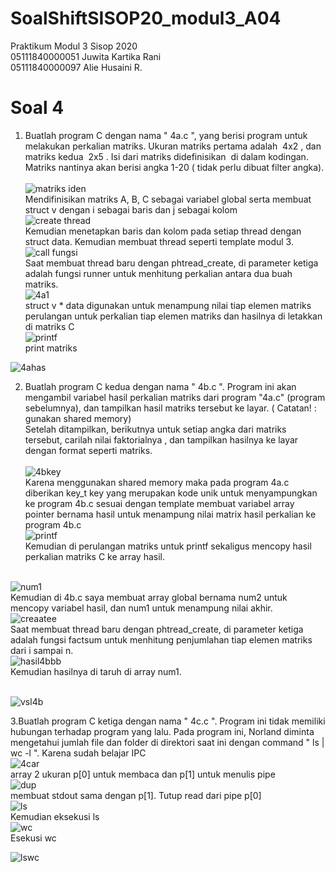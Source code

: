 # SoalShiftSISOP20_modul3_A04
Praktikum Modul 3 Sisop 2020<br/>
05111840000051 Juwita Kartika Rani<br/>
05111840000097 Alie Husaini R.<br/>

# Soal 4
1. Buatlah program C dengan nama "​ 4a.c​ ", yang berisi program untuk melakukan perkalian matriks. Ukuran matriks pertama adalah ​ 4x2​ , dan matriks kedua ​ 2x5​ . Isi dari matriks didefinisikan ​ di dalam kodingan. Matriks nantinya akan berisi angka 1-20 (​ tidak perlu​ dibuat filter angka).<br/>
<br/>![matriks iden](https://user-images.githubusercontent.com/56763570/78313829-ef1e0200-750c-11ea-91a8-7b8438fb3b49.jpg)<br/>
Mendifinisikan matriks A, B, C sebagai variabel global serta membuat struct v dengan i sebagai baris dan j sebagai kolom
<br/>![create thread](https://user-images.githubusercontent.com/56763570/78313930-373d2480-750d-11ea-821d-62850c9855de.jpg)<br/>
Kemudian menetapkan baris dan kolom pada setiap thread dengan struct data. Kemudian membuat thread seperti template modul 3. 
<br/>![call fungsi](https://user-images.githubusercontent.com/56763570/78313966-5c319780-750d-11ea-8782-f6640e1f2e90.jpg)<br/>
Saat membuat thread baru dengan phtread_create, di parameter ketiga adalah fungsi runner untuk menhitung perkalian antara dua buah matriks. 
<br/>![4a1](https://user-images.githubusercontent.com/56763570/78314031-8aaf7280-750d-11ea-894a-eb6f2ab79277.jpeg)<br/>
struct v * data digunakan untuk menampung nilai tiap elemen matriks
perulangan untuk perkalian tiap elemen matriks dan hasilnya di letakkan di matriks C
<br/>![printf](https://user-images.githubusercontent.com/56763570/78314207-1e813e80-750e-11ea-8757-70571b32be70.jpg)<br/>
 print matriks

![4ahas](https://user-images.githubusercontent.com/56763570/78314393-b3843780-750e-11ea-9ca1-e5ea20b3c56e.jpg)<br/>

2. Buatlah program C kedua dengan nama " 4b.c ". Program ini akan mengambil variabel hasil perkalian matriks dari program "4a.c" (program sebelumnya), dan tampilkan hasil matriks tersebut ke layar. ( Catatan! : gunakan shared memory)<br/>
Setelah ditampilkan, berikutnya untuk setiap angka dari matriks tersebut, carilah nilai faktorialnya , dan tampilkan hasilnya ke layar dengan format seperti matriks.<br/>
<br/>![4bkey](https://user-images.githubusercontent.com/56763570/78314829-05798d00-7510-11ea-893d-e49da26cec35.jpg)<br/>
Karena menggunakan shared memory maka pada program 4a.c diberikan key_t key yang merupakan kode unik untuk menyampungkan ke program 4b.c
sesuai dengan template membuat variabel array pointer bernama hasil untuk menampung nilai matrix hasil perkalian ke program 4b.c
<br/>![printf](https://user-images.githubusercontent.com/56763570/78314207-1e813e80-750e-11ea-8757-70571b32be70.jpg)<br/>
Kemudian di perulangan matriks untuk printf sekaligus mencopy hasil perkalian matriks C ke array hasil.

<br/>![num1](https://user-images.githubusercontent.com/56763570/78315714-ac5f2880-7512-11ea-842e-335c2528744d.jpg)<br/>
Kemudian di 4b.c saya membuat array global bernama num2 untuk mencopy variabel hasil, dan num1 untuk menampung nilai akhir.
<br/>![creaatee](https://user-images.githubusercontent.com/56763570/78315850-09f37500-7513-11ea-8b51-3093894bd4ec.jpg)<br/>
Saat membuat thread baru dengan phtread_create, di parameter ketiga adalah fungsi factsum untuk menhitung penjumlahan tiap elemen matriks dari i sampai n. 
<br/>![hasil4bbb](https://user-images.githubusercontent.com/56763570/78316220-fe547e00-7513-11ea-85ae-ac9ffa9974e0.jpg)<br/>
Kemudian hasilnya di taruh di array num1.

<br/>![vsl4b](https://user-images.githubusercontent.com/56763570/78316327-378cee00-7514-11ea-846c-3b815320865c.jpg)<br/>

3.Buatlah program C ketiga dengan nama " 4c.c ". Program ini tidak memiliki hubungan terhadap program yang lalu.
Pada program ini, Norland diminta mengetahui jumlah file dan folder di direktori saat ini dengan command " ls | wc -l ". Karena sudah belajar IPC
<br/>![4car](https://user-images.githubusercontent.com/56763570/78316685-24c6e900-7515-11ea-9765-ffe6da1c4016.PNG)<br/>
array 2 ukuran p[0] untuk membaca dan p[1] untuk menulis  pipe
<br/>![dup](https://user-images.githubusercontent.com/56763570/78316829-82f3cc00-7515-11ea-98e4-ef4223d5ae66.PNG)<br/>
membuat stdout sama dengan p[1]. Tutup read dari pipe p[0]
<br/>![ls](https://user-images.githubusercontent.com/56763570/78316889-a9196c00-7515-11ea-9fd6-244c40a36031.PNG)<br/>
Kemudian eksekusi ls
<br/>![wc](https://user-images.githubusercontent.com/56763570/78316950-d9610a80-7515-11ea-99b1-e4f068fe14e9.PNG)<br/>
Esekusi wc

![lswc](https://user-images.githubusercontent.com/56763570/78317036-0ad9d600-7516-11ea-8b5c-75f701bd5fd2.jpg)





